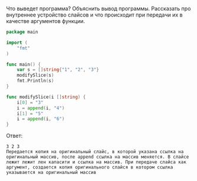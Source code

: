 Что выведет программа? Объяснить вывод программы. Рассказать про внутреннее устройство слайсов и что происходит при передачи их в качестве аргументов функции.

```go
package main

import (
	"fmt"
)

func main() {
	var s = []string{"1", "2", "3"}
	modifySlice(s)
	fmt.Println(s)
}

func modifySlice(i []string) {
	i[0] = "3"
	i = append(i, "4")
	i[1] = "5"
	i = append(i, "6")
}
```

Ответ:
```
3 2 3
Передается копия на оригинальный слайс, в которой указана ссылка на оригинальный массив, после append ссылка на массив меняется. В слайсе лежит лежит лен капасити и ссылка на массив. При передаче слайса как аргумент, создается копия оригинального слайся в котором ссылка указывается на оригинальный массив

```
